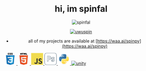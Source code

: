 <center><h1 align="center">hi, im spinfal</h1>

<p align="center"> <img src="https://komarev.com/ghpvc/?username=spinfal&label=Profile%20views&color=0e75b6&style=flat" alt="spinfal" /> </p>

<p align="center"> <a href="https://twitter.com/uwuspin" target="blank"><img src="https://img.shields.io/twitter/follow/uwuspin?logo=twitter&style=for-the-badge" alt="uwuspin" /></a> </p>

- all of my projects are available at [https://waa.ai/spinpy](https://waa.ai/spinpy)

<p align="left"> <a href="https://www.w3schools.com/css/" target="_blank"> <img src="https://raw.githubusercontent.com/devicons/devicon/master/icons/css3/css3-original-wordmark.svg" alt="css3" width="40" height="40"/> </a> <a href="https://www.w3.org/html/" target="_blank"> <img src="https://raw.githubusercontent.com/devicons/devicon/master/icons/html5/html5-original-wordmark.svg" alt="html5" width="40" height="40"/> </a> <a href="https://developer.mozilla.org/en-US/docs/Web/JavaScript" target="_blank"> <img src="https://raw.githubusercontent.com/devicons/devicon/master/icons/javascript/javascript-original.svg" alt="javascript" width="40" height="40"/> </a> <a href="https://www.photoshop.com/en" target="_blank"> <img src="https://raw.githubusercontent.com/devicons/devicon/master/icons/photoshop/photoshop-line.svg" alt="photoshop" width="40" height="40"/> </a> <a href="https://www.python.org" target="_blank"> <img src="https://raw.githubusercontent.com/devicons/devicon/master/icons/python/python-original.svg" alt="python" width="40" height="40"/> </a> <a href="https://unity.com/" target="_blank"> <img src="https://www.vectorlogo.zone/logos/unity3d/unity3d-icon.svg" alt="unity" width="40" height="40"/> </a> </p></center>
